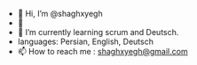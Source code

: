 - 👋 Hi, I’m @shaghxyegh
- 👀
- 🌱 I’m currently learning scrum and Deutsch.
-    languages: Persian, English, Deutsch 
- 📫 How to reach me : shaghxyegh@gmail.com 

<!---
shaghxyegh/shaghxyegh is a ✨ special ✨ repository because its `README.md` (this file) appears on your GitHub profile.
You can click the Preview link to take a look at your changes.
--->

